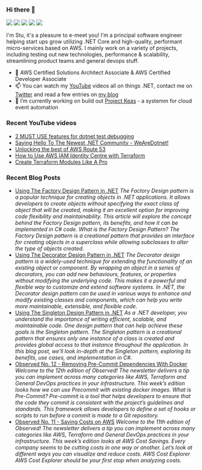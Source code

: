 ### Hi there 👋

[![](https://img.shields.io/badge/-@CodeWithStu-%231DA1F2?style=flat-square&logo=twitter&logoColor=ffffff)](https://twitter.com/CodeWithStu)
[![](https://img.shields.io/badge/-CodeWithStu-white?style=flat-square&logo=discord)](https://discord.codewithstu.tv)
[![](https://img.shields.io/badge/-@im5tu-black?style=flat-square&logo=github)](https://bit.ly/im5tu-github)
[![](https://img.shields.io/badge/-CodeWithStu-red?style=flat-square&logo=youtube)](https://bit.ly/im5tu-yt-sub)
[![](https://img.shields.io/badge/-Stuart%20Blackler-blue?style=flat-square&logo=Linkedin&logoColor=white)](https://bit.ly/im5tu-li)

I'm Stu, it's a pleasure to e-meet you! I'm a principal software engineer helping start ups grow utilizing .NET Core and high-quality, performant micro-services based on AWS. I mainly work on a variety of projects, including testing out new technologies, performance & scalability, streamlining product teams and general devops stuff.

- 🌱 AWS Certified Solutions Architect Associate & AWS Certified Developer Associate
- 📫 You can watch my [YouTube](https://bit.ly/im5tu-yt-sub) videos all on things .NET, contact me on [Twitter](https://twitter.com/CodeWithStu) and read a few entries on [my blog](https://bit.ly/im5tu-articles)
- 🔭 I’m currently working on build out [Project Keas](https://github.com/projectkeas) - a systemm for cloud event automation

### Recent YouTube videos
<!--START_SECTION:youtube-->
- [2 MUST USE features for dotnet test debugging](https:&#x2F;&#x2F;www.youtube.com&#x2F;watch?v&#x3D;JTmIO21KmGw)
- [Saying Hello To The Newest .NET Community - WeAreDotnet!](https:&#x2F;&#x2F;www.youtube.com&#x2F;watch?v&#x3D;nPkNC1msADc)
- [Unlocking the best of AWS Route 53](https:&#x2F;&#x2F;www.youtube.com&#x2F;watch?v&#x3D;oKyouRHsSVw)
- [How to Use AWS IAM Identity Centre with Terraform](https:&#x2F;&#x2F;www.youtube.com&#x2F;watch?v&#x3D;CfA-pOQK8Fg)
- [Create Terraform Modules Like A Pro](https:&#x2F;&#x2F;www.youtube.com&#x2F;watch?v&#x3D;UvuFWued8_M)
<!--END_SECTION:youtube-->
### Recent Blog Posts
<!--START_SECTION:blog-->
- [Using The Factory Design Pattern in .NET](https:&#x2F;&#x2F;im5tu.io&#x2F;article&#x2F;2023&#x2F;05&#x2F;using-the-factory-design-pattern-in-.net&#x2F;) 
*The Factory Design pattern is a popular technique for creating objects in .NET applications. It allows developers to create objects without specifying the exact class of object that will be created, making it an excellent option for improving code flexibility and maintainability. This article will explore the concept behind the Factory Design pattern, its benefits, and how it can be implemented in C# code.
What is the Factory Design Pattern? The Factory Design pattern is a creational pattern that provides an interface for creating objects in a superclass while allowing subclasses to alter the type of objects created.*
- [Using The Decorator Design Pattern in .NET](https:&#x2F;&#x2F;im5tu.io&#x2F;article&#x2F;2023&#x2F;05&#x2F;using-the-decorator-design-pattern-in-.net&#x2F;) 
*The Decorator design pattern is a widely-used technique for extending the functionality of an existing object or component. By wrapping an object in a series of decorators, you can add new behaviours, features, or properties without modifying the underlying code. This makes it a powerful and flexible way to customize and extend software systems. In .NET, the Decorator design pattern can be used in various ways to enhance and modify existing classes and components, which can help you write more maintainable, extensible, and flexible code.*
- [Using The Singleton Design Pattern in .NET](https:&#x2F;&#x2F;im5tu.io&#x2F;article&#x2F;2023&#x2F;05&#x2F;using-the-singleton-design-pattern-in-.net&#x2F;) 
*As a .NET developer, you understand the importance of writing efficient, scalable, and maintainable code. One design pattern that can help achieve these goals is the Singleton pattern. The Singleton pattern is a creational pattern that ensures only one instance of a class is created and provides global access to that instance throughout the application. In this blog post, we’ll look in-depth at the Singleton pattern, exploring its benefits, use cases, and implementation in C#.*
- [Observed No. 12 - Removing Pre-Commit Dependencies With Docker](https:&#x2F;&#x2F;im5tu.io&#x2F;article&#x2F;2023&#x2F;05&#x2F;observed-no.-12-removing-pre-commit-dependencies-with-docker&#x2F;) 
*Welcome to the 12th edition of Observed! The newsletter delivers a tip you can implement across many categories like AWS, Terraform and General DevOps practices in your infrastructure. This week’s edition looks how we can use Precommit with existing docker images.
What is Pre-Commit? Pre-commit is a tool that helps developers to ensure that the code they commit is consistent with the project’s guidelines and standards. This framework allows developers to define a set of hooks or scripts to run before a commit is made to a Git repository.*
- [Observed No. 11 - Saving Costs on AWS](https:&#x2F;&#x2F;im5tu.io&#x2F;article&#x2F;2023&#x2F;04&#x2F;observed-no.-11-saving-costs-on-aws&#x2F;) 
*Welcome to the 11th edition of Observed! The newsletter delivers a tip you can implement across many categories like AWS, Terraform and General DevOps practices in your infrastructure. This week’s edition looks at AWS Cost Savings.
Every company seems to be cutting costs in one way or another. Let’s look at different ways you can visualize and reduce costs.
AWS Cost Explorer AWS Cost Explorer should be your first stop when analyzing costs.*
<!--END_SECTION:blog-->
